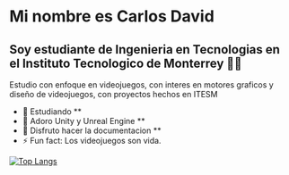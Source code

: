 # Mi nombre es Carlos David 
## Soy estudiante de Ingenieria en Tecnologias en el Instituto Tecnologico de Monterrey 	:man_student:

Estudio con enfoque en videojuegos, con interes en motores graficos y diseño de videojuegos, con proyectos hechos en ITESM
- 🌱 Estudiando **
- 👯 Adoro Unity y Unreal Engine **
- 🤔 Disfruto hacer la documentacion **
- ⚡ Fun fact: Los videojuegos son vida.

[![Top Langs](https://github-readme-stats.vercel.app/api/top-langs/?username=carlosdblanco)](https://github.com/anuraghazra/github-readme-stats)
